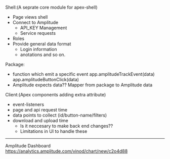 Shell:(A seprate core module for apex-shell)

- Page views shell
- Connect to Amplitude
  - API_KEY Management
  - Service requests
- Roles
- Provide general data format
  - Login information
  - anotations and so on.

Package:

- function which emit a specific event
  app.amplitudeTrackEvent(data)
  app.amplitudeButtonClick(data)
- Amplitude expects data??
  Mapper from package to Amplitude data

Client:(Apex components adding extra attribute)

- event-listeners
- page and api request time
- data points to collect (id/button-name/filters)
- download and upload time
  - Is it neccesary to make back end changes??
  - Limitations in UI to handle these
----------------------------------

Amplitude Dashboard
https://analytics.amplitude.com/vinod/chart/new/c2o4d88